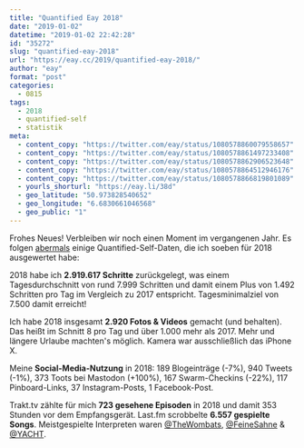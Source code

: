 ```yaml
---
title: "Quantified Eay 2018"
date: "2019-01-02"
datetime: "2019-01-02 22:42:28"
id: "35272"
slug: "quantified-eay-2018"
url: "https://eay.cc/2019/quantified-eay-2018/"
author: "eay"
format: "post"
categories:
  - 0815
tags:
  - 2018
  - quantified-self
  - statistik
meta:
  - content_copy: "https://twitter.com/eay/status/1080578860079558657"
  - content_copy: "https://twitter.com/eay/status/1080578861497233408"
  - content_copy: "https://twitter.com/eay/status/1080578862906523648"
  - content_copy: "https://twitter.com/eay/status/1080578864512946176"
  - content_copy: "https://twitter.com/eay/status/1080578866819801089"
  - yourls_shorturl: "https://eay.li/38d"
  - geo_latitude: "50.973828540652"
  - geo_longitude: "6.6830661046568"
  - geo_public: "1"
---
```


Frohes Neues! Verbleiben wir noch einen Moment im vergangenen Jahr. Es folgen [abermals](https://eay.cc/2018/quantified-eay-2017/) einige Quantified-Self-Daten, die ich soeben für 2018 ausgewertet habe:

2018 habe ich **2.919.617 Schritte** zurückgelegt, was einem Tagesdurchschnitt von rund 7.999 Schritten und damit einem Plus von 1.492 Schritten pro Tag im Vergleich zu 2017 entspricht. Tagesminimalziel von 7.500 damit erreicht!

Ich habe 2018 insgesamt **2.920 Fotos & Videos** gemacht (und behalten). Das heißt im Schnitt 8 pro Tag und über 1.000 mehr als 2017. Mehr und längere Urlaube machten's möglich. Kamera war ausschließlich das iPhone X.

Meine **Social-Media-Nutzung** in 2018: 189 Blogeinträge (-7%), 940 Tweets (-1%), 373 Toots bei Mastodon (+100%), 167 Swarm-Checkins (-22%), 117 Pinboard-Links, 37 Instagram-Posts, 1 Facebook-Post.

Trakt.tv zählte für mich **723 gesehene Episoden** in 2018 und damit 353 Stunden vor dem Empfangsgerät. Last.fm scrobbelte **6.557 gespielte Songs**. Meistgespielte Interpreten waren [@TheWombats](https://twitter.com/thewombats), [@FeineSahne](https://twitter.com/feinesahne) & [@YACHT](https://twitter.com/YACHT).
